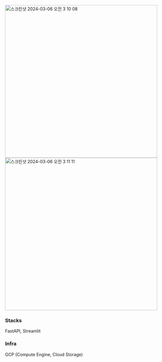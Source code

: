 <img width="500" alt="스크린샷 2024-03-06 오전 3 10 08" src="https://github.com/calculus12/Vp-detect/assets/55823958/4dd34ef9-4324-4fbb-a7e9-2bc5fc32ec72">
<img width="500" alt="스크린샷 2024-03-06 오전 3 11 11" src="https://github.com/calculus12/Vp-detect/assets/55823958/5a926c8f-9b56-4e20-bf89-e42de4a5113f">

### Stacks
FastAPI, Streamlit
### Infra
GCP (Compute Engine, Cloud Storage) 
